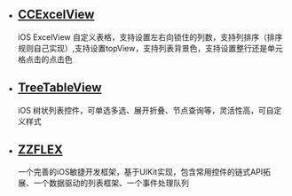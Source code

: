 

*  ## [CCExcelView](https://github.com/Jonas-o/CCExcelView) 
   iOS ExcelView 自定义表格，支持设置左右向锁住的列数，支持列排序（排序规则自己实现）,支持设置topView，支持列表背景色，支持设置整行还是单元格点击的点击色

* ## [TreeTableView](https://github.com/mayan29/TreeTableView)
  iOS 树状列表控件，可单选多选、展开折叠、节点查询等，灵活性高，可自定义样式
  
* ## [ZZFLEX](https://github.com/tbl00c/ZZFLEX)
  一个完善的iOS敏捷开发框架，基于UIKit实现，包含常用控件的链式API拓展、一个数据驱动的列表框架、一个事件处理队列
